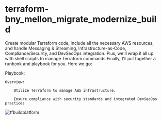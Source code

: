 # terraform-bny_mellon_migrate_modernize_build

Create modular Terraform code, include all the necessary AWS resources, and handle Messaging & Streaming, Infrastructure-as-Code, Compliance/Security, and DevSecOps integration. 
Plus, we'll wrap it all up with shell scripts to manage Terraform commands.Finally, I'll put together a runbook and playbook for you. Here we go:

Playbook:

    Overview:

        Utilize Terraform to manage AWS infrastructure.

        Ensure compliance with security standards and integrated DevSecOps practices

        

![tfbuildplatform](https://github.com/user-attachments/assets/772aa6eb-e65f-4bb8-89a9-59b6ce017f25)

        

